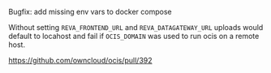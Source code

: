 Bugfix: add missing env vars to docker compose

Without setting `REVA_FRONTEND_URL` and `REVA_DATAGATEWAY_URL` uploads would default to locahost and fail if `OCIS_DOMAIN` was used to run ocis on a remote host.

https://github.com/owncloud/ocis/pull/392
